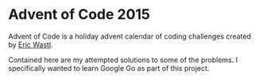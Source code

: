 # Advent of Code 2015

Advent of Code is a holiday advent calendar of coding challenges created
by [Eric Wastl](https://twitter.com/ericwastl).

Contained here are my attempted solutions to some of the problems. I
specifically wanted to learn Google Go as part of this project.
